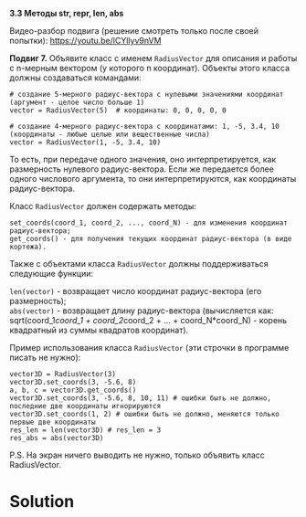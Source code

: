 **3.3 Методы __str__, __repr__, __len__, __abs__**

Видео-разбор подвига (решение смотреть только после
своей попытки): https://youtu.be/lCYllyv9nVM

**Подвиг 7.** Объявите класс с именем `RadiusVector`
для описания и работы с n-мерным вектором (у которого
n координат). Объекты этого класса должны создаваться командами:
```
# создание 5-мерного радиус-вектора с нулевыми значениями координат (аргумент - целое число больше 1)
vector = RadiusVector(5)  # координаты: 0, 0, 0, 0, 0

# создание 4-мерного радиус-вектора с координатами: 1, -5, 3.4, 10 (координаты - любые целые или вещественные числа)
vector = RadiusVector(1, -5, 3.4, 10)
```
То есть, при передаче одного значения, оно 
интерпретируется, как размерность нулевого радиус-вектора.
Если же передается более одного числового аргумента,
то они интерпретируются, как координаты радиус-вектора.

Класс `RadiusVector` должен содержать методы:
```
set_coords(coord_1, coord_2, ..., coord_N) - для изменения координат радиус-вектора;
get_coords() - для получения текущих координат радиус-вектора (в виде кортежа).
```
Также с объектами класса `RadiusVector` должны 
поддерживаться следующие функции:

`len(vector)` - возвращает число координат радиус-вектора
(его размерность);\
`abs(vector)` - возвращает длину радиус-вектора (вычисляется
как: sqrt(coord_1*coord_1 + coord_2*coord_2 + ... + coord_N*coord_N) - корень
квадратный из суммы квадратов координат).

Пример использования класса `RadiusVector`
(эти строчки в программе писать не нужно):
```
vector3D = RadiusVector(3)
vector3D.set_coords(3, -5.6, 8)
a, b, c = vector3D.get_coords()
vector3D.set_coords(3, -5.6, 8, 10, 11) # ошибки быть не должно, последние две координаты игнорируются
vector3D.set_coords(1, 2) # ошибки быть не должно, меняются только первые две координаты
res_len = len(vector3D) # res_len = 3
res_abs = abs(vector3D)
```
P.S. На экран ничего выводить не нужно, только объявить класс RadiusVector.

# Solution

```

```
